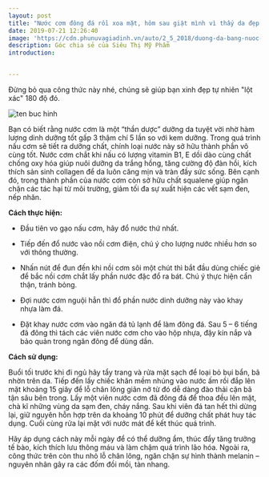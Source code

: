 ```yaml
---
layout: post
title: "Nước cơm đông đá rồi xoa mặt, hôm sau giật mình vì thấy da đẹp quá"
date: 2019-07-21 12:26:40
image: 'https://cdn.phunuvagiadinh.vn/auto/2_5_2018/duong-da-bang-nuoc-com-deu-dan-giup-da-trang-min-ngua-lao-hoa-3-2018-05-02-17-36.jpg'
description: Góc chia sẻ của Siêu Thị Mỹ Phẩm
introduction:


---
```

Đừng bỏ qua công thức này nhé, chúng sẽ giúp bạn xinh đẹp tự nhiên "lột xác" 180 độ đó.

![ten buc hinh](https://images.headlines.pw/topnews-2017/imgs/e6/82/e682059445c56e8591933f7502c5b3c7e2401a52.jpg "ten buc hinh")

Bạn có biết rằng nước cơm là một “thần dược” dưỡng da tuyệt vời nhờ hàm lượng dinh dưỡng tốt gấp 3 thậm chí 5 lần so với kem dưỡng. Trong quá trình nấu cơm sẽ tiết ra dưỡng chất, chính loại nước này sở hữu thành phần vô cùng tốt. Nước cơm chắt khi nấu có lượng vitamin B1, E dồi dào cùng chất chống oxy hóa giúp nuôi dưỡng da trắng hồng, tăng cường độ đàn hồi, kích thích sản sinh collagen để da luôn căng mịn và tràn đầy sức sống. Bên cạnh đó, trong thành phần của nước cơm còn sở hữu chất squalene giúp ngăn chặn các tác hại từ môi trường, giảm tối đa sự xuất hiện các vết sạm đen, nếp nhăn.

**Cách thực hiện:**

- Đầu tiên vo gạo nấu cơm, hãy đổ nước thứ nhất.

- Tiếp đến đổ nước vào nồi cơm điện, chú ý cho lượng nước nhiều hơn so với thông thường.

- Nhấn nút để đun đến khi nồi cơm sôi một chút thì bắt đầu dùng chiếc giẻ để bắc nồi cơm chắt lấy phần nước đặc đổ ra bát. Chú ý thực hiện cẩn thận, tránh bỏng.

- Đợi nước cơm nguội hẳn thì đổ phần nước dinh dưỡng này vào khay nhựa làm đá.

- Đặt khay nước cơm vào ngăn đá tủ lạnh để làm đông đá. Sau 5 – 6 tiếng đã đông thì tách các viên nước cơm cho vào hộp nhựa, đậy kín nắp và bảo quản trong ngăn đông để dùng dần.

**Cách sử dụng:**

Buổi tối trước khi đi ngủ hãy tẩy trang và rửa mặt sạch để loại bỏ bụi bẩn, bã nhờn trên da. Tiếp đến lấy chiếc khăn mềm nhúng vào nước ấm rồi đắp lên mặt khoảng 15 giây để lỗ chân lông giãn nở từ đó dễ dàng đào thải cặn bã tận sâu bên trong. Lấy một viên nước cơm đã đông đá để thoa đều lên mặt, chà kĩ những vùng da sạm đen, cháy nắng. Sau khi viên đá tan hết thì dừng lại, giữ nguyên hỗn hợp trên da khoảng 10 phút để dưỡng chất phát huy tác dụng. Cuối cùng rửa lại mặt với nước mát để kết thúc quá trình.


Hãy áp dụng cách này mỗi ngày để có thể dưỡng ẩm, thúc đẩy tăng trưởng tế bào, kích thích lưu thông máu và làm chậm quá trình lão hóa. Ngoài ra, công thức trên còn thu nhỏ lỗ chân lông, ngăn chặn sự hình thành melanin – nguyên nhân gây ra các đốm đồi mồi, tàn nhang.
